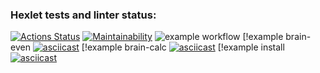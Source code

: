 ### Hexlet tests and linter status:
[![Actions Status](https://github.com/kotilla/frontend-project-lvl1/workflows/hexlet-check/badge.svg)](https://github.com/kotilla/frontend-project-lvl1/actions)
[![Maintainability](https://api.codeclimate.com/v1/badges/a99a88d28ad37a79dbf6/maintainability)](https://codeclimate.com/github/codeclimate/codeclimate/maintainability)
![example workflow](https://github.com/kotilla/frontend-project-lvl1/actions/workflows/node.js.yml/badge.svg)
[!example brain-even
[![asciicast](https://asciinema.org/a/CIbOGJiPB07zTai4ywMX9rizX.svg)](https://asciinema.org/a/CIbOGJiPB07zTai4ywMX9rizX)
[!example brain-calc
[![asciicast](https://asciinema.org/a/6Kj56ojhKbjKmf8d5P6fTyVxQ.svg)](https://asciinema.org/a/3WhP0I3PS0YkYXPMVRt9fPFzL)
[!example install 
[![asciicast](https://asciinema.org/a/6Kj56ojhKbjKmf8d5P6fTyVxQ.svg)](https://asciinema.org/a/6Kj56ojhKbjKmf8d5P6fTyVxQ)
